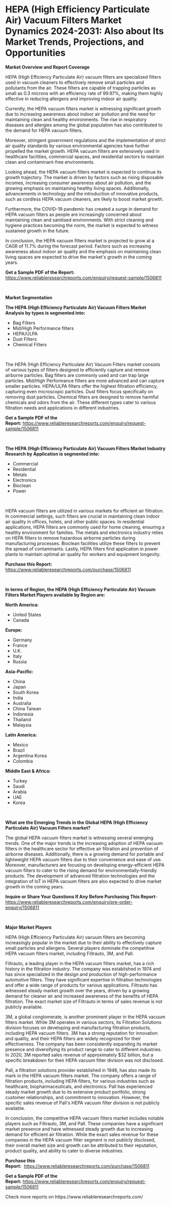 <p><h1>HEPA (High Efficiency Particulate Air) Vacuum Filters Market Dynamics 2024-2031: Also about Its Market Trends, Projections, and Opportunities</h1></p><p><strong>Market Overview and Report Coverage</strong></p>
<p><p>HEPA (High Efficiency Particulate Air) vacuum filters are specialized filters used in vacuum cleaners to effectively remove small particles and pollutants from the air. These filters are capable of trapping particles as small as 0.3 microns with an efficiency rate of 99.97%, making them highly effective in reducing allergens and improving indoor air quality.</p><p>Currently, the HEPA vacuum filters market is witnessing significant growth due to increasing awareness about indoor air pollution and the need for maintaining clean and healthy environments. The rise in respiratory diseases and allergies among the global population has also contributed to the demand for HEPA vacuum filters.</p><p>Moreover, stringent government regulations and the implementation of strict air quality standards by various environmental agencies have further propelled the market growth. HEPA vacuum filters are extensively used in healthcare facilities, commercial spaces, and residential sectors to maintain clean and contaminant-free environments.</p><p>Looking ahead, the HEPA vacuum filters market is expected to continue its growth trajectory. The market is driven by factors such as rising disposable incomes, increasing consumer awareness about air pollution, and the growing emphasis on maintaining healthy living spaces. Additionally, advancements in technology and the introduction of innovative products, such as cordless HEPA vacuum cleaners, are likely to boost market growth.</p><p>Furthermore, the COVID-19 pandemic has created a surge in demand for HEPA vacuum filters as people are increasingly concerned about maintaining clean and sanitised environments. With strict cleaning and hygiene practices becoming the norm, the market is expected to witness sustained growth in the future.</p><p>In conclusion, the HEPA vacuum filters market is projected to grow at a CAGR of 11.7% during the forecast period. Factors such as increasing awareness about indoor air quality and the emphasis on maintaining clean living spaces are expected to drive the market's growth in the coming years.</p></p>
<p><strong>Get a Sample PDF of the Report:</strong> <a href="https://www.reliableresearchreports.com/enquiry/request-sample/1506811">https://www.reliableresearchreports.com/enquiry/request-sample/1506811</a></p>
<p>&nbsp;</p>
<p><strong>Market Segmentation</strong></p>
<p><strong>The HEPA (High Efficiency Particulate Air) Vacuum Filters Market Analysis by types is segmented into:</strong></p>
<p><ul><li>Bag Filters</li><li>Mid/High Performance filters</li><li>HEPA/ULPA</li><li>Dust Filters</li><li>Chemical Filters</li></ul></p>
<p>&nbsp;</p>
<p><p>The HEPA (High Efficiency Particulate Air) Vacuum Filters market consists of various types of filters designed to efficiently capture and remove airborne particles. Bag filters are commonly used and can trap large particles. Mid/High Performance filters are more advanced and can capture smaller particles. HEPA/ULPA filters offer the highest filtration efficiency, capturing even microscopic particles. Dust filters focus specifically on removing dust particles. Chemical filters are designed to remove harmful chemicals and odors from the air. These different types cater to various filtration needs and applications in different industries.</p></p>
<p><strong>Get a Sample PDF of the Report:</strong>&nbsp;<a href="https://www.reliableresearchreports.com/enquiry/request-sample/1506811">https://www.reliableresearchreports.com/enquiry/request-sample/1506811</a></p>
<p>&nbsp;</p>
<p><strong>The HEPA (High Efficiency Particulate Air) Vacuum Filters Market Industry Research by Application is segmented into:</strong></p>
<p><ul><li>Commercial</li><li>Residential</li><li>Metals</li><li>Electronics</li><li>Bioclean</li><li>Power</li></ul></p>
<p>&nbsp;</p>
<p><p>HEPA vacuum filters are utilized in various markets for efficient air filtration. In commercial settings, such filters are crucial in maintaining clean indoor air quality in offices, hotels, and other public spaces. In residential applications, HEPA filters are commonly used for home cleaning, ensuring a healthy environment for families. The metals and electronics industry relies on HEPA filters to remove hazardous airborne particles during manufacturing processes. Bioclean facilities utilize these filters to prevent the spread of contaminants. Lastly, HEPA filters find application in power plants to maintain optimal air quality for workers and equipment longevity.</p></p>
<p><strong>Purchase this Report:</strong>&nbsp; <a href="https://www.reliableresearchreports.com/purchase/1506811">https://www.reliableresearchreports.com/purchase/1506811</a></p>
<p>&nbsp;</p>
<p><strong>In terms of Region, the HEPA (High Efficiency Particulate Air) Vacuum Filters Market Players available by Region are:</strong></p>
<p>
    <p> <strong> North America: </strong>
        <ul>
            <li>United States</li>
            <li>Canada</li>
        </ul>
        </p> 
    <p> <strong> Europe: </strong>
        <ul>
            <li>Germany</li>
            <li>France</li>
            <li>U.K.</li>
            <li>Italy</li>
            <li>Russia</li>
        </ul>
        </p> 
    <p> <strong> Asia-Pacific: </strong>
        <ul>
            <li>China</li>
            <li>Japan</li>
            <li>South Korea</li>
            <li>India</li>
            <li>Australia</li>
            <li>China Taiwan</li>
            <li>Indonesia</li>
            <li>Thailand</li>
            <li>Malaysia</li>
        </ul>
        </p> 
    <p> <strong> Latin America: </strong>
        <ul>
            <li>Mexico</li>
            <li>Brazil</li>
            <li>Argentina Korea</li>
            <li>Colombia</li>
        </ul>
        </p> 
    <p> <strong> Middle East & Africa: </strong>
        <ul>
            <li>Turkey</li>
            <li>Saudi</li>
            <li>Arabia</li>
            <li>UAE</li>
            <li>Korea</li>
        </ul>
    </p>
    </p>
<p>&nbsp;</p>
<p><strong>What are the Emerging Trends in the Global HEPA (High Efficiency Particulate Air) Vacuum Filters market?</strong></p>
<p><p>The global HEPA vacuum filters market is witnessing several emerging trends. One of the major trends is the increasing adoption of HEPA vacuum filters in the healthcare sector for effective air filtration and prevention of airborne diseases. Additionally, there is a growing demand for portable and lightweight HEPA vacuum filters due to their convenience and ease of use. Moreover, manufacturers are focusing on developing energy-efficient HEPA vacuum filters to cater to the rising demand for environmentally-friendly products. The development of advanced filtration technologies and the integration of IoT in HEPA vacuum filters are also expected to drive market growth in the coming years.</p></p>
<p><strong>Inquire or Share Your Questions If Any Before Purchasing This Report</strong>- <a href="https://www.reliableresearchreports.com/enquiry/pre-order-enquiry/1506811">https://www.reliableresearchreports.com/enquiry/pre-order-enquiry/1506811</a></p>
<p>&nbsp;</p>
<p><strong>Major Market Players</strong></p>
<p><p>HEPA (High Efficiency Particulate Air) vacuum filters are becoming increasingly popular in the market due to their ability to effectively capture small particles and allergens. Several players dominate the competitive HEPA vacuum filters market, including Filtrauto, 3M, and Pall.</p><p>Filtrauto, a leading player in the HEPA vacuum filters market, has a rich history in the filtration industry. The company was established in 1974 and has since specialized in the design and production of high-performance automotive filters. They have significant expertise in filtration technologies and offer a wide range of products for various applications. Filtrauto has witnessed steady market growth over the years, driven by a growing demand for cleaner air and increased awareness of the benefits of HEPA filtration. The exact market size of Filtrauto in terms of sales revenue is not publicly available.</p><p>3M, a global conglomerate, is another prominent player in the HEPA vacuum filters market. While 3M operates in various sectors, its Filtration Solutions division focuses on developing and manufacturing filtration products, including HEPA vacuum filters. 3M has a strong reputation for innovation and quality, and their HEPA filters are widely recognized for their effectiveness. The company has been consistently expanding its market presence and diversifying its product range to cater to different industries. In 2020, 3M reported sales revenue of approximately $32 billion, but a specific breakdown for their HEPA vacuum filter division was not disclosed.</p><p>Pall, a filtration solutions provider established in 1946, has also made its mark in the HEPA vacuum filters market. The company offers a range of filtration products, including HEPA filters, for various industries such as healthcare, biopharmaceuticals, and electronics. Pall has experienced steady market growth due to its extensive product portfolio, strong customer relationships, and commitment to innovation. However, the specific sales revenue of Pall's HEPA vacuum filter division is not publicly available.</p><p>In conclusion, the competitive HEPA vacuum filters market includes notable players such as Filtrauto, 3M, and Pall. These companies have a significant market presence and have witnessed steady growth due to increasing demand for efficient air filtration. While the exact sales revenue for these companies in the HEPA vacuum filter segment is not publicly disclosed, their overall market size and growth can be attributed to their reputation, product quality, and ability to cater to diverse industries.</p></p>
<p><strong>Purchase this Report:</strong>&nbsp;&nbsp;<a href="https://www.reliableresearchreports.com/purchase/1506811">https://www.reliableresearchreports.com/purchase/1506811</a></p>
<p></p>
<p><strong>Get a Sample PDF of the Report:</strong>&nbsp;<a href="https://www.reliableresearchreports.com/enquiry/request-sample/1506811">https://www.reliableresearchreports.com/enquiry/request-sample/1506811</a></p>
<p>Check more reports on https://www.reliableresearchreports.com/</p>